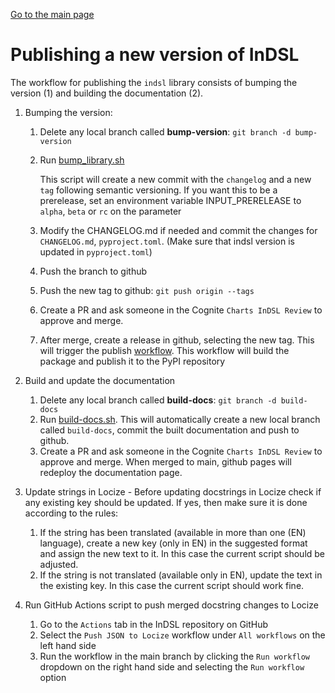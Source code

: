 [Go to the main page](./README.md)

# Publishing a new version of InDSL
The workflow for publishing the `indsl` library consists of bumping the version (1) and building the documentation (2).
1. Bumping the version:
    1. Delete any local branch called **bump-version**: `git branch -d bump-version`
    2. Run [bump_library.sh](./bump_library.sh)

        This script will create a new commit with the `changelog` and a new `tag` following semantic versioning.
        If you want this to be a prerelease, set an environment variable INPUT_PRERELEASE to `alpha`, `beta` or `rc` on the parameter

    3. Modify the CHANGELOG.md if needed and commit the changes for `CHANGELOG.md`, `pyproject.toml`.
    (Make sure that indsl version is updated in `pyproject.toml`)
    4. Push the branch to github
    5. Push the new tag to github: `git push origin --tags`
    6. Create a PR and ask someone in the Cognite `Charts InDSL Review` to approve and merge.
    7. After merge, create a release in github, selecting the new tag. This will trigger the publish [workflow](./publish.yaml). This workflow will build the package and publish it to the PyPI repository

2. Build and update the documentation
    1. Delete any local branch called **build-docs**:
        `git branch -d build-docs`
    2. Run [build-docs.sh](./build_docs.sh). This will automatically create a new local branch called `build-docs`, commit the built documentation and push to github.
    3. Create a PR and ask someone in the Cognite `Charts InDSL Review` to approve and merge. When merged to main, github pages will redeploy the documentation page.

3. Update strings in Locize - Before updating docstrings in Locize check if any existing key should be updated. If yes, then make sure it is done according to the rules:
    1. If the string has been translated (available in more than one (EN) language), create a new key (only in EN) in the suggested format and assign the new text to it. In 
       this case the current script should be adjusted.
    2. If the string is not translated (available only in EN), update the text in the existing key. In this case the current script should work fine.

4. Run GitHub Actions script to push merged docstring changes to Locize
    1. Go to the `Actions` tab in the InDSL repository on GitHub
    2. Select the `Push JSON to Locize` workflow under `All workflows` on the left hand side
    3. Run the workflow in the main branch by clicking the `Run workflow` dropdown on the right hand side and selecting the `Run workflow` option